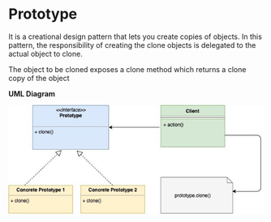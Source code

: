 # Prototype

It is a creational design pattern that lets you create copies of objects. In this pattern, the responsibility of creating the clone objects is delegated to the actual object to clone.

The object to be cloned exposes a clone method which returns a clone copy of the object

**UML Diagram**

![](./../../images/Prototype-Pattern.jpg)

